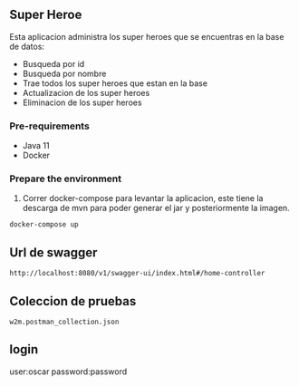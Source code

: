 Super Heroe
---
Esta aplicacion administra los super heroes que se encuentras en la base de datos:
- Busqueda por id
- Busqueda por nombre
- Trae todos los super heroes que estan en la base
- Actualizacion de los super heroes
- Eliminacion de los super heroes

### Pre-requirements
* Java 11
* Docker

### Prepare the environment

  1) Correr docker-compose para levantar la aplicacion, este tiene la descarga de mvn para poder generar el jar y posteriormente la imagen.

    docker-compose up

## Url de swagger
    http://localhost:8080/v1/swagger-ui/index.html#/home-controller
## Coleccion de pruebas
    w2m.postman_collection.json
    
## login
  user:oscar
  password:password
